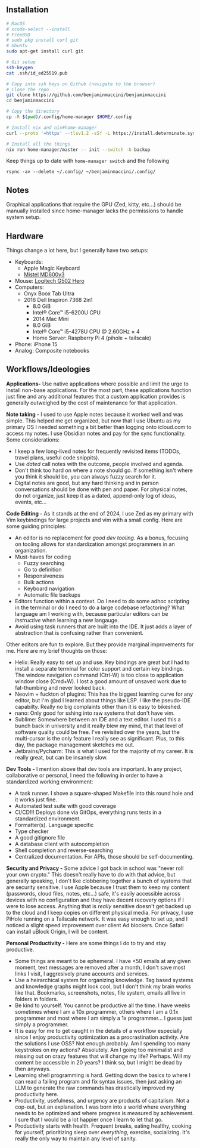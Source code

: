 ## Installation

```bash
# MacOS
# xcode-select --install
# FreeBSD
# sudo pkg install curl git
# Ubuntu
sudo apt-get install curl git

# Git setup
ssh-keygen
cat .ssh/id_ed25519.pub

# Copy into ssh keys on Github (navigate to the browser)
# Clone the repo
git clone https://github.com/benjaminmaccini/benjaminmaccini
cd benjaminmaccini

# Copy the directory
cp -R $(pwd)/.config/home-manager $HOME/.config

# Install nix and nix#home-manager
curl --proto '=https' --tlsv1.2 -sSf -L https://install.determinate.systems/nix | sh -s -- install

# Install all the things
nix run home-manager/master -- init --switch -b backup
```

Keep things up to date with `home-manager switch` and the following
```
rsync -av --delete ~/.config/ ~/benjaminmaccini/.config/
```

## Notes

Graphical applications that require the GPU (Zed, kitty, etc...) should be manually installed
since home-manager lacks the permissions to handle system setup.

## Hardware

Things change a lot here, but I generally have two setups:
- Keyboards:
 	- Apple Magic Keyboard
 	- [Mistel MD600v3](https://mistelkeyboard.com/products/d7283e95f4ffcbc7b90f2dc54d1a0468)
- Mouse: [Logitech G502 Hero](https://www.logitechg.com/en-us/products/gaming-mice/g502-hero-gaming-mouse.910-005469.html)
- Computers:
 	- Onyx Boox Tab Ultra
  - 2016 Dell Inspiron 7368 2in1
    - 8.0 GiB
   	- Intel® Core™ i5-6200U CPU
 	- 2014 Mac Mini
   	- 8.0 GiB
   	- Intel® Core™ i5-4278U CPU @ 2.60GHz × 4
 	- Home Server: Raspberry Pi 4 (pihole + tailscale)
- Phone: iPhone 15
- Analog: Composite notebooks

## Workflows/Ideologies

**Applications-** Use native applications where possible and limit the urge to install non-base applications.
For the most part, these applications function just fine and any additional features that a custom application provides is generally
outweighed by the cost of maintenance for that application.

**Note taking -** I used to use Apple notes because it worked well and was simple. This helped me get organized,
but now that I use Ubuntu as my primary OS I needed something a bit better than logging onto icloud.com to access my
notes. I use Obsidian notes and pay for the sync functionality. Some considerations:
- I keep a few long-lived notes for frequently revisited items (TODOs, travel plans, useful code snippits).
- Use _dated_ call notes with the outcome, people involved and agenda.
- Don't think too hard on where a note should go. If something isn't where you think it should be, you can always fuzzy search for it.
- Digital notes are good, but any hard thinking and in person conversations should be done with pen and paper. For physical notes, do not
organize, just keep it as a dated, append-only log of ideas, events, etc...

**Code Editing -**
As it stands at the end of 2024, I use Zed as my primary with Vim keybindings for large projects and vim with a small config. Here are some guiding principles:
- An editor is no replacement for _good dev tooling_. As a bonus, focusing on tooling allows for standardization amongst programmers in an organization.
- Must-haves for coding
	- Fuzzy searching
	- Go to definition
	- Responsiveness
	- Bulk actions
	- Keyboard navigation
	- Automatic file backups
- Editors function within a context. Do I need to do some adhoc scripting in the terminal or do I need to do a large codebase refactoring? What language am I working
with, because particular editors can be _instructive_ when learning a new langauge.
- Avoid using task runners that are built into the IDE. It just adds a layer of abstraction that is confusing rather than convenient.


Other editors are fun to explore. But they provide marginal improvements for me. Here are my brief thoughts on those:
- Helix: Really easy to set up and use. Key bindings are great but I had to install a separate terminal for color support and certain key bindings. The window navigation command (Ctrl-W) is too close to application window close (Cmd+W). I lost a good amount of unsaved work due to fat-thumbing and never looked back.
- Neovim + fuckton of plugins: This has the biggest learning curve for any editor, but I'm glad I learned about things like LSP. I like the pseudo-IDE capabilty. Really no big complaints other than it is easy to bikeshed.
- nano: Only good for sshing into raw systems that don't have vim.
- Sublime: Somewhere between an IDE and a text editor. I used this a bunch back in university and it really blew my mind, that that level of software quality could be free. I've revisited over the years, but the multi-cursor is the only feature I really see as significant. Plus, to this day, the package management sketches me out.
- Jetbrains/Pycharm: This is what I used for the majority of my career. It is really great, but can be insanely slow.

**Dev Tools -** I mention above that dev tools are important. In any project, collaborative or personal, I need the following in order to have a standardized working environment:

- A task runner. I shove a square-shaped Makefile into this round hole and it works just fine.
- Automated test suite with good coverage
- CI/CD!!! Deploys done via GitOps, everything runs tests in a standardized environment.
- Formatter(s). Language specific
- Type checker
- A good gitignore file
- A database client with autocompletion
- Shell completion and reverse-searching
- Centralized documentation. For APIs, those should be self-documenting.

**Security and Privacy -** Some advice I got back in school was "never roll your own crypto." This doesn't really have to do with that advice, but generally speaking, I don't like clobbering together a bunch of systems that are security sensitive. I use Apple because I trust them to keep my content (passwords, cloud files, notes, etc...) safe, it's easily accessible across devices with no configuration and they have decent recovery options if I were to lose access. Anything that is _really_ sensitive doesn't get backed up to the cloud and I keep copies on different physical media. For privacy, I use PiHole running on a Tailscale network. It was easy enough to set up, and I noticed a slight speed improvement over client Ad blockers. Once Safari can install uBlock Origin, I will be content.

**Personal Productivity -** Here are some things I do to try and stay productive.

- Some things are meant to be ephemeral. I have <50 emails at any given moment, text messages are removed after a month, I don't save most links I visit, I aggresively prune accounts and services.
- Use a heirarchical system for organizing knowledge. Tag based systems and knowledge graphs might look cool, but I don't think my brain works like that. Bookmarks, screenshots, notes, file system, emails all live in folders in folders.
- Be kind to yourself. You cannot be productive all the time. I have weeks sometimes where I am a 10x programmer, others where I am a 0.1x programmer and most where I am simply a 1x programmer... I guess just simply a programmer.
- It is easy for me to get caught in the details of a workflow especially since I enjoy productivity optimization as a procrastination activity. Are the solutions I use OSS? Not enough probably. Am I spending too many keystrokes on my actions? Absolutely. Am I going too minimalist and missing out on crazy features that will change my life? Perhaps. Will my content be accessible in 20 years? I think so, but I might be dead by then anyways.
- Learning shell programming is hard. Getting down the basics to where I can read a failing program and fix syntax issues, then just asking an LLM to generate the raw commands has drastically improved my productivity here.
- Productivity, usefulness, and urgency are products of capitalism. Not a cop-out, but an explanation. I was born into a world where everything needs to be optimized and where progress is measured by achievement. I sure that I would be a lot happier once I learn to let that go.
- Productivity starts with health. Frequent breaks, eating healthy, cooking for yourself, prioritizing sleep over _everything_, exercise, socializing. It's really the only way to maintain any level of sanity.
